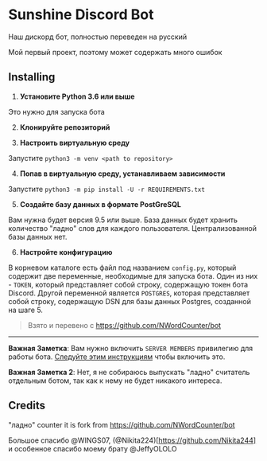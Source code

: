 # Sunshine Discord Bot

Наш дискорд бот, полностью переведен на русский

Мой первый проект, поэтому может содержать много ошибок

## Installing

1. **Установите Python 3.6 или выше**

Это нужно для запуска бота

2. **Клонируйте репозиторий**

3. **Настроить виртуальную среду**

Запустите `python3 -m venv <path to repository>`

4. **Попав в виртуальную среду, устанавливаем зависимости**

Запустите `python3 -m pip install -U -r REQUIREMENTS.txt`

5. **Создайте базу данных в формате PostGreSQL**

Вам нужна будет версия 9.5 или выше. База данных будет хранить количество "ладно" слов для каждого пользователя. Централизованной базы данных нет.

6. **Настройте конфигурацию**

В корневом каталоге есть файл под названием `config.py`, который содержит две переменные, необходимые для запуска бота. Один из них - `TOKEN`, который представляет собой строку, содержащую токен бота Discord. Другой переменной является `POSTGRES`, которая представляет собой строку, содержащую DSN для базы данных Postgres, созданной на шаге 5.

> Взято и перевено с https://github.com/NWordCounter/bot

---

**Важная Заметка**: Вам нужно включить `SERVER MEMBERS` привилегию для работы бота. [Следуйте этим инструкциям](https://discordpy.readthedocs.io/en/latest/intents.html#privileged-intents) чтобы включить это.

**Важная Заметка 2**: Нет, я не собираюсь выпускать "ладно" считатель отдельным ботом, так как к нему не будет никакого интереса.

## Credits

"ладно" counter it is fork from https://github.com/NWordCounter/bot

Большое спасибо @WINGS07, (@Nikita224)[https://github.com/Nikita244] и особенное спасибо моему брату @JeffyOLOLO
